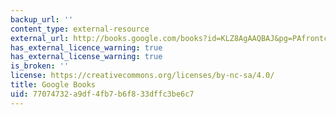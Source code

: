 ```yaml
---
backup_url: ''
content_type: external-resource
external_url: http://books.google.com/books?id=KLZ8AgAAQBAJ&pg=PAfrontcover
has_external_licence_warning: true
has_external_license_warning: true
is_broken: ''
license: https://creativecommons.org/licenses/by-nc-sa/4.0/
title: Google Books
uid: 77074732-a9df-4fb7-b6f8-33dffc3be6c7
---
```


